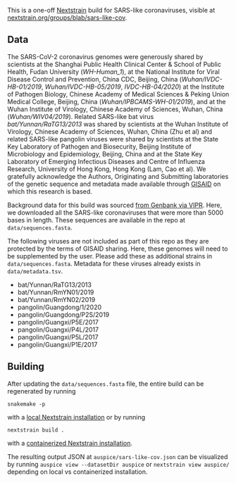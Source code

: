 This is a one-off [Nextstrain](https://nextstrain.org) build for SARS-like
coronaviruses, visible at
[nextstrain.org/groups/blab/sars-like-cov](https://nextstrain.org/groups/blab/sars-like-cov).

## Data

The SARS-CoV-2 coronavirus genomes were generously shared by scientists at the Shanghai Public Health Clinical Center & School of Public Health, Fudan University (*WH-Human_1*), at the National Institute for Viral Disease Control and Prevention, China CDC, Beijing, China (*Wuhan/IVDC-HB-01/2019*, *Wuhan/IVDC-HB-05/2019*, *IVDC-HB-04/2020*) at the Institute of Pathogen Biology, Chinese Academy of Medical Sciences & Peking Union Medical College, Beijing, China (*Wuhan/IPBCAMS-WH-01/2019*), and at the Wuhan Institute of Virology, Chinese Academy of Sciences, Wuhan, China (*Wuhan/WIV04/2019*). Related SARS-like bat virus *bat/Yunnan/RaTG13/2013* was shared by scientists at the Wuhan Institute of Virology, Chinese Academy of Sciences, Wuhan, China (Zhu et al) and related SARS-like pangolin viruses were shared by scientists at the State Key Laboratory of Pathogen and Biosecurity, Beijing Institute of Microbiology and Epidemiology, Beijing, China and at the State Key Laboratory of Emerging Infectious Diseases and Centre of Influenza Research, University of Hong Kong, Hong Kong (Lam, Cao et al). We gratefully acknowledge the Authors, Originating and Submitting laboratories of the genetic sequence and metadata made available through [GISAID](https://gisaid.org) on which this research is based.

Background data for this build was sourced [from Genbank via VIPR](https://www.viprbrc.org/brc/vipr_genome_search.spg?method=ShowCleanSearch&decorator=corona). Here, we downloaded all the SARS-like coronaviruses that were more than 5000 bases in length. These sequences are available in the repo at `data/sequences.fasta`.

The following viruses are not included as part of this repo as they are protected by the terms of GISAID sharing. Here, these genomes will need to be supplemented by the user. Please add these as additional strains in `data/sequences.fasta`. Metadata for these viruses already exists in `data/metadata.tsv`.

* bat/Yunnan/RaTG13/2013
* bat/Yunnan/RmYN01/2019
* bat/Yunnan/RmYN02/2019
* pangolin/Guangdong/1/2020
* pangolin/Guangdong/P2S/2019
* pangolin/Guangxi/P5E/2017
* pangolin/Guangxi/P4L/2017
* pangolin/Guangxi/P5L/2017
* pangolin/Guangxi/P1E/2017

## Building

After updating the `data/sequences.fasta` file, the entire build can be regenerated by running
```
snakemake -p
```
with a [local Nextstrain installation](https://nextstrain.org/docs/getting-started/local-installation) or by running
```
nextstrain build .
```
with a [containerized Nextstrain installation](https://nextstrain.org/docs/getting-started/container-installation).

The resulting output JSON at `auspice/sars-like-cov.json` can be visualized by running `auspice view --datasetDir auspice` or `nextstrain view auspice/` depending on local vs containerized installation.
